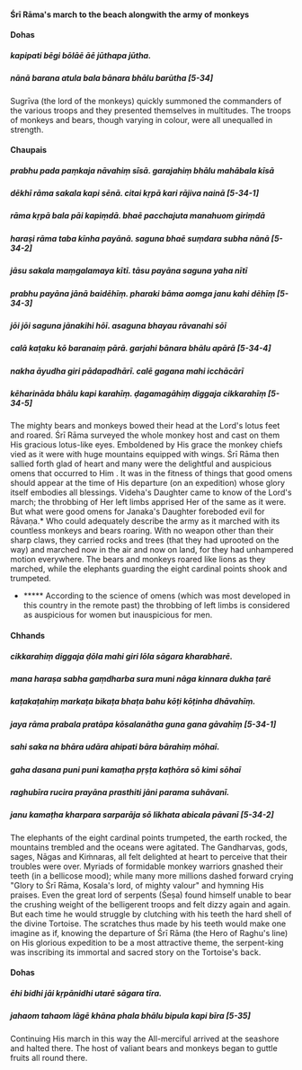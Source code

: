 #### Śrī Rāma's march to the beach alongwith the army of monkeys

#### Dohas

##### kapipati bēgi bōlāē āē jūthapa jūtha.
##### nānā barana atula bala bānara bhālu barūtha [5-34]

Sugrīva (the lord of the monkeys) quickly summoned the commanders of the various troops and they presented themselves in multitudes. The troops of monkeys and bears, though varying in colour, were all unequalled in strength.

#### Chaupais

##### prabhu pada paṃkaja nāvahiṃ sīsā. garajahiṃ bhālu mahābala kīsā
##### dēkhī rāma sakala kapi sēnā. citai kṛpā kari rājiva nainā [5-34-1]
##### rāma kṛpā bala pāi kapiṃdā. bhaē pacchajuta manahuom giriṃdā
##### haraṣi rāma taba kīnha payānā. saguna bhaē suṃdara subha nānā [5-34-2]
##### jāsu sakala maṃgalamaya kītī. tāsu payāna saguna yaha nītī
##### prabhu payāna jānā baidēhīṃ. pharaki bāma aomga janu kahi dēhīṃ [5-34-3]
##### jōi jōi saguna jānakihi hōī. asaguna bhayau rāvanahi sōī
##### calā kaṭaku kō baranaiṃ pārā. garjahi bānara bhālu apārā [5-34-4]
##### nakha āyudha giri pādapadhārī. calē gagana mahi icchācārī
##### kēharināda bhālu kapi karahīṃ. ḍagamagāhiṃ diggaja cikkarahīṃ [5-34-5]

The mighty bears and monkeys bowed their head at the Lord's lotus feet and roared. Śrī Rāma surveyed the whole monkey host and cast on them His gracious lotus-like eyes. Emboldened by His grace the monkey chiefs vied as it were with huge mountains equipped with wings. Śrī Rāma then sallied forth glad of heart and many were the delightful and auspicious omens that occurred to Him . It was in the fitness of things that good omens should appear at the time of His departure (on an expedition) whose glory itself embodies all blessings. Videha's Daughter came to know of the Lord's march; the throbbing of Her left limbs apprised Her of the same as it were. But what were good omens for Janaka's Daughter foreboded evil for Rāvaṇa.* Who could adequately describe the army as it marched with its countless monkeys and bears roaring. With no weapon other than their sharp claws, they carried rocks and trees (that they had uprooted on the way) and marched now in the air and now on land, for they had unhampered motion everywhere. The bears and monkeys roared like lions as they marched, while the elephants guarding the eight cardinal points shook and trumpeted.

- ***** According to the science of omens (which was most developed in this country in the remote past) the throbbing of left limbs is considered as auspicious for women but inauspicious for men.

#### Chhands

##### cikkarahiṃ diggaja ḍōla mahi giri lōla sāgara kharabharē.
##### mana haraṣa sabha gaṃdharba sura muni nāga kinnara dukha ṭarē
##### kaṭakaṭahiṃ markaṭa bikaṭa bhaṭa bahu kōṭi kōṭinha dhāvahīṃ.
##### jaya rāma prabala pratāpa kōsalanātha guna gana gāvahīṃ [5-34-1]
##### sahi saka na bhāra udāra ahipati bāra bārahiṃ mōhaī.
##### gaha dasana puni puni kamaṭha pṛṣṭa kaṭhōra sō kimi sōhaī
##### raghubīra rucira prayāna prasthiti jāni parama suhāvanī.
##### janu kamaṭha kharpara sarparāja sō likhata abicala pāvanī [5-34-2]

The elephants of the eight cardinal points trumpeted, the earth rocked, the mountains trembled and the oceans were agitated. The Gandharvas, gods, sages, Nāgas and Kiṁnaras, all felt delighted at heart to perceive that their troubles were over. Myriads of formidable monkey warriors gnashed their teeth (in a bellicose mood); while many more millions dashed forward crying "Glory to Śrī Rāma, Kosala's lord, of mighty valour" and hymning His praises. Even the great lord of serpents (Śeṣa) found himself unable to bear the crushing weight of the belligerent troops and felt dizzy again and again. But each time he would struggle by clutching with his teeth the hard shell of the divine Tortoise. The scratches thus made by his teeth would make one imagine as if, knowing the departure of Śrī Rāma (the Hero of Raghu's line) on His glorious expedition to be a most attractive theme, the serpent-king was inscribing its immortal and sacred story on the Tortoise's back.

#### Dohas

##### ēhi bidhi jāi kṛpānidhi utarē sāgara tīra.
##### jahaom tahaom lāgē khāna phala bhālu bipula kapi bīra [5-35]

Continuing His march in this way the All-merciful arrived at the seashore and halted there. The host of valiant bears and monkeys began to guttle fruits all round there.